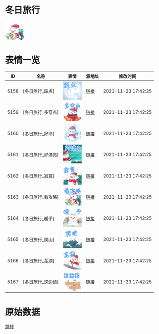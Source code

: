 # 冬日旅行

<img src="./cover.png" height="60" alt="cover" />

# 表情一览

|ID|名称|表情|源地址|修改时间|
|----|----|----|----|----|
|5158|[冬日旅行_踩点]|<img src="./pic/005158_%5B冬日旅行_踩点%5D.png" height="60" alt="踩点"/>|[链接](http://i0.hdslb.com/bfs/emote/a3fa3caf22c39ead70d9bbefb322fa063c58782e.png)|2021-11-23 17:42:25|
|5159|[冬日旅行_多穿点]|<img src="./pic/005159_%5B冬日旅行_多穿点%5D.png" height="60" alt="多穿点"/>|[链接](http://i0.hdslb.com/bfs/emote/61457632809b882ec347092787a970966589a3d7.png)|2021-11-23 17:42:25|
|5160|[冬日旅行_好冷]|<img src="./pic/005160_%5B冬日旅行_好冷%5D.png" height="60" alt="好冷"/>|[链接](http://i0.hdslb.com/bfs/emote/f6a06c774ed750ab3e0c84998825ba8de24ff9ec.png)|2021-11-23 17:42:25|
|5161|[冬日旅行_好漂亮]|<img src="./pic/005161_%5B冬日旅行_好漂亮%5D.png" height="60" alt="好漂亮"/>|[链接](http://i0.hdslb.com/bfs/emote/b86a20100a188367573f23cd8ba61e6d1e6075e3.png)|2021-11-23 17:42:25|
|5162|[冬日旅行_寂寞]|<img src="./pic/005162_%5B冬日旅行_寂寞%5D.png" height="60" alt="寂寞"/>|[链接](http://i0.hdslb.com/bfs/emote/ad708686121ab4d802347caf14d17c2656b27807.png)|2021-11-23 17:42:25|
|5163|[冬日旅行_看攻略]|<img src="./pic/005163_%5B冬日旅行_看攻略%5D.png" height="60" alt="看攻略"/>|[链接](http://i0.hdslb.com/bfs/emote/7b6afb571f7522700e14e5774596fd029dc7067f.png)|2021-11-23 17:42:25|
|5164|[冬日旅行_暖乎]|<img src="./pic/005164_%5B冬日旅行_暖乎%5D.png" height="60" alt="暖乎"/>|[链接](http://i0.hdslb.com/bfs/emote/d7c898832f1ce37bea76cf400fd29412392da358.png)|2021-11-23 17:42:25|
|5165|[冬日旅行_爬山]|<img src="./pic/005165_%5B冬日旅行_爬山%5D.png" height="60" alt="爬山"/>|[链接](http://i0.hdslb.com/bfs/emote/a40369fc346886dc8790aac0ecc45eb21506fec9.png)|2021-11-23 17:42:25|
|5166|[冬日旅行_芜湖]|<img src="./pic/005166_%5B冬日旅行_芜湖%5D.png" height="60" alt="芜湖"/>|[链接](http://i0.hdslb.com/bfs/emote/444a887ec962919eeeea0041b5d3dcf35a7c264d.png)|2021-11-23 17:42:25|
|5167|[冬日旅行_这边请]|<img src="./pic/005167_%5B冬日旅行_这边请%5D.png" height="60" alt="这边请"/>|[链接](http://i0.hdslb.com/bfs/emote/9c9c266edd0def136f1b8cfe0a9b93de267d60ed.png)|2021-11-23 17:42:25|

# 原始数据

[跳转](./raw.json)

